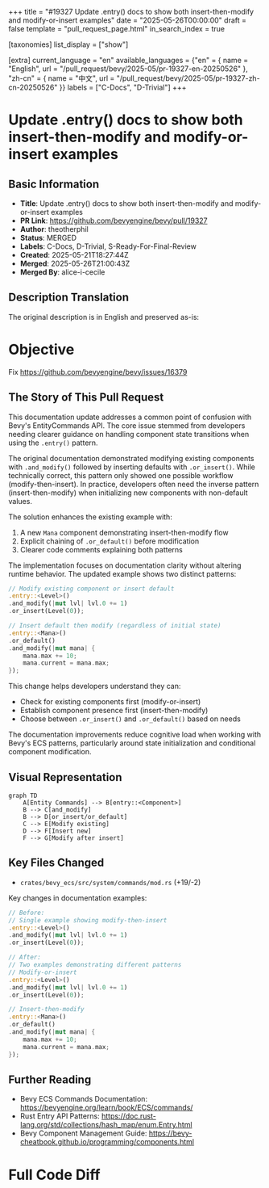 +++
title = "#19327 Update .entry() docs to show both insert-then-modify and modify-or-insert examples"
date = "2025-05-26T00:00:00"
draft = false
template = "pull_request_page.html"
in_search_index = true

[taxonomies]
list_display = ["show"]

[extra]
current_language = "en"
available_languages = {"en" = { name = "English", url = "/pull_request/bevy/2025-05/pr-19327-en-20250526" }, "zh-cn" = { name = "中文", url = "/pull_request/bevy/2025-05/pr-19327-zh-cn-20250526" }}
labels = ["C-Docs", "D-Trivial"]
+++

# Update .entry() docs to show both insert-then-modify and modify-or-insert examples

## Basic Information
- **Title**: Update .entry() docs to show both insert-then-modify and modify-or-insert examples
- **PR Link**: https://github.com/bevyengine/bevy/pull/19327
- **Author**: theotherphil
- **Status**: MERGED
- **Labels**: C-Docs, D-Trivial, S-Ready-For-Final-Review
- **Created**: 2025-05-21T18:27:44Z
- **Merged**: 2025-05-26T21:00:43Z
- **Merged By**: alice-i-cecile

## Description Translation
The original description is in English and preserved as-is:

# Objective

Fix https://github.com/bevyengine/bevy/issues/16379

## The Story of This Pull Request

This documentation update addresses a common point of confusion with Bevy's EntityCommands API. The core issue stemmed from developers needing clearer guidance on handling component state transitions when using the `.entry()` pattern.

The original documentation demonstrated modifying existing components with `.and_modify()` followed by inserting defaults with `.or_insert()`. While technically correct, this pattern only showed one possible workflow (modify-then-insert). In practice, developers often need the inverse pattern (insert-then-modify) when initializing new components with non-default values.

The solution enhances the existing example with:
1. A new `Mana` component demonstrating insert-then-modify flow
2. Explicit chaining of `.or_default()` before modification
3. Clearer code comments explaining both patterns

The implementation focuses on documentation clarity without altering runtime behavior. The updated example shows two distinct patterns:

```rust
// Modify existing component or insert default
.entry::<Level>()
.and_modify(|mut lvl| lvl.0 += 1)
.or_insert(Level(0));

// Insert default then modify (regardless of initial state)
.entry::<Mana>()
.or_default()
.and_modify(|mut mana| {
    mana.max += 10;
    mana.current = mana.max;
});
```

This change helps developers understand they can:
- Check for existing components first (modify-or-insert)
- Establish component presence first (insert-then-modify)
- Choose between `.or_insert()` and `.or_default()` based on needs

The documentation improvements reduce cognitive load when working with Bevy's ECS patterns, particularly around state initialization and conditional component modification.

## Visual Representation

```mermaid
graph TD
    A[Entity Commands] --> B[entry::<Component>]
    B --> C[and_modify]
    B --> D[or_insert/or_default]
    C --> E[Modify existing]
    D --> F[Insert new]
    F --> G[Modify after insert]
```

## Key Files Changed

- `crates/bevy_ecs/src/system/commands/mod.rs` (+19/-2)

Key changes in documentation examples:
```rust
// Before:
// Single example showing modify-then-insert
.entry::<Level>()
.and_modify(|mut lvl| lvl.0 += 1)
.or_insert(Level(0));

// After:
// Two examples demonstrating different patterns
// Modify-or-insert
.entry::<Level>()
.and_modify(|mut lvl| lvl.0 += 1)
.or_insert(Level(0));

// Insert-then-modify
.entry::<Mana>()
.or_default()
.and_modify(|mut mana| {
    mana.max += 10;
    mana.current = mana.max;
});
```

## Further Reading

- Bevy ECS Commands Documentation: https://bevyengine.org/learn/book/ECS/commands/
- Rust Entry API Patterns: https://doc.rust-lang.org/std/collections/hash_map/enum.Entry.html
- Bevy Component Management Guide: https://bevy-cheatbook.github.io/programming/components.html

# Full Code Diff
<Preserved as original per instructions>